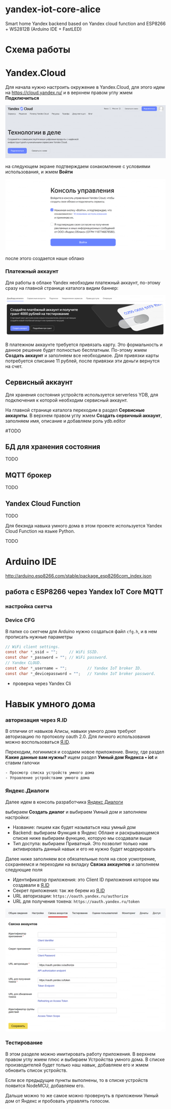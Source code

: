# **yandex-iot-core-alice**
Smart home Yandex backend based on Yandex cloud function and ESP8266 + WS2812B (Arduino IDE + FastLED)

# Схема работы
# Yandex.Cloud

Для начала нужно настроить окружение в Yandex.Cloud, для этого идем на https://cloud.yandex.ru/ и в верхнем правом углу жмем **Подключиться**

![img1](img/img1.png "Yandex.Cloud")

на следующем экране подтверждаем ознакомление с условиями использования, и жмем **Войти**

![img2](img/img2.png "Yandex.Cloud")

после этого создается наше облако

### Платежный аккаунт

Для работы в облаке Yandex необходим платежный аккаунт, по-этому сразу на главной странице каталога видим баннер:

![img3](img/img3.png "Yandex.Cloud")

В платежном аккаунте требуется привязать карту. Это формальность и данное решение будет полностью бесплатным. По-этому жмем **Создать аккаунт** и заполняем все необходимое. Для привязки карты потребуется списание 11 рублей, после привязки эти деньги вернутся на счет.

## Сервисный аккаунт
Для хранения состояния устройств используется serverless YDB, для подключения к которой необходим сервисный аккаунт. 

На главной странице каталога переходим в раздел **Сервисные аккаунты**. В верхнем правом углу жмем **Создать сервичный аккаунт**, заполняем имя, описание  и добавляем роль ydb.editor

#TODO 

## БД для хранения состояния
TODO 

## MQTT брокер
TODO 

## Yandex Cloud Function
TODO 

Для бекэнда навыка умного дома в этом проекте используется Yandex Cloud Function на языке Python.

TODO 

# Arduino IDE
http://arduino.esp8266.com/stable/package_esp8266com_index.json


## работа с ESP8266 через Yandex IoT Core MQTT
### настройка скетча


### Device CFG
В папке со скетчем для Arduino нужно создаться файл `cfg.h`, и в нем прописать нужные параметры
```c
// WiFi client settings.
const char *_ssid = "";     // WiFi SSID.
const char *_password = ""; // WiFi password.
// Yandex CLOUD.
const char *_username = "";         // Yandex IoT broker ID.
const char *_devicepassword = "";   // Yandex IoT broker password.
```

- проверка через Yandex Cli

# Навык умного дома
### авторизация через Я.ID

В отличии от навыков Алисы, навыки умного дома требуют авторизацию по протоколу oauth 2.0. Для личного использования можно воспользоваться [Я.ID](https://oauth.yandex.ru). 

Переходим, логинимся и создаем новое приложение. Внизу, где раздел **Какие данные вам нужны?** ищем раздел **Умный дом Яндекса • iot** и ставим галочки

```
- Просмотр списка устройств умного дома
- Управление устройствами умного дома
```

### Яндекс.Диалоги

Далее идем в консоль разработчика [Яндекс Диалоги](https://dialogs.yandex.ru/developer) 

выбираем **Создать диалог** и выбираем Умный дом и заполняем настройки:
- Название: пишем как будет называться наш умный дом
- Backend: выбираем Функция в Яндекс Облаке и раскрывающемся списке ниже выбираем функцию, которую мы создавали выше
- Тип доступа: выбираем Приватный. Это позволит только нам активировать данный навык и его не нужно будет модерировать

Далее ниже заполняем все обязательные поля на свое усмотрение, сохраняемся и переходим на вкладку **Связка аккаунтов** и заполняем следующие поля

- Идентификатор приложения: это Client ID приложения которое мы создавали в [Я.ID](https://oauth.yandex.ru)
- Секрет приложения: так же берем из [Я.ID](https://oauth.yandex.ru)
- URL авторизации: `https://oauth.yandex.ru/authorize`
- URL для получения токена: `https://oauth.yandex.ru/token`

![img4](img/img4.png "Yandex.Dialog")

### Тестирование

В этом разделе можно имитировать работу приложения. В верхнем правом углу жмем плюс и выбираем Устройства умного дома. В списке производителей будет только наш навык, добавляем его и жмем обновить список устройств.

Если все предыдущие пункты выполнены, то в списке устройств появится NodeMCU, добавляем его. 

Дальше можно то же самое можно провернуть в приложении Умный дом от Яндекс и пробовать управлять голосом.